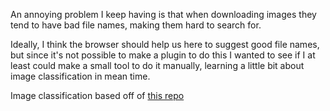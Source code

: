 An annoying problem I keep having is that when downloading images they tend to have bad file names, making them hard to search for.

Ideally, I think the browser should help us here to suggest good file names, but since it's not possible to make a plugin to do this I wanted to see if I at least could make a small tool to do it manually, learning a little bit about image classification in mean time.

Image classification based off of [this repo](https://github.com/tejas77/node-image-classification)
